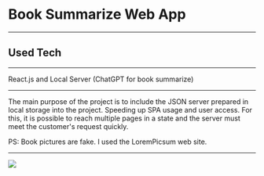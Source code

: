 <h1>Book Summarize Web App</h1>
<hr>
<h2>Used Tech</h2>
<hr>
<p>React.js and Local Server (ChatGPT for book summarize)</p>
<hr>
<p>The main purpose of the project is to include the JSON server prepared in local storage into the project. Speeding up SPA usage and user access. For this, it is possible to reach multiple pages in a state and the server must meet the customer's request quickly.</p>
<p>PS: Book pictures are fake. I used the LoremPicsum web site.</p>
<hr>
<img src="./assets/book-sum-app.gif" />
